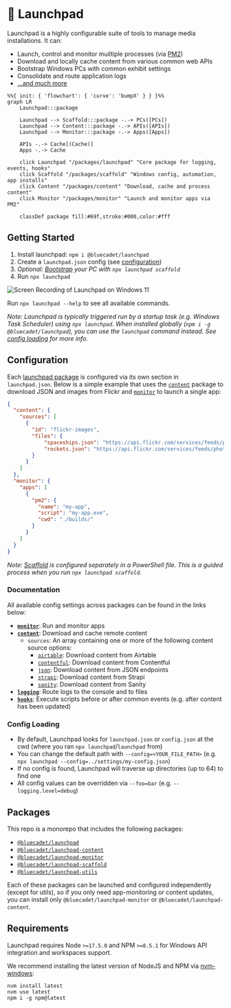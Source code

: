 # 🚀 Launchpad

Launchpad is a highly configurable suite of tools to manage media installations. It can:

- Launch, control and monitor muiltiple processes (via [PM2](https://pm2.keymetrics.io/))
- Download and locally cache content from various common web APIs
- Bootstrap Windows PCs with common exhibit settings
- Consolidate and route application logs
- [...and much more](#documentation)

```mermaid
%%{ init: { 'flowchart': { 'curve': 'bumpX' } } }%%
graph LR
    Launchpad:::package
    
    Launchpad --> Scaffold:::package -.-> PCs([PCs])
    Launchpad --> Content:::package -.-> APIs([APIs])
    Launchpad --> Monitor:::package -.-> Apps([Apps])
    
    APIs -.-> Cache[(Cache)]
    Apps -.-> Cache

    click Launchpad "/packages/launchpad" "Core package for logging, events, hooks"
    click Scaffold "/packages/scaffold" "Windows config, automation, app installs"
    click Content "/packages/content" "Download, cache and process content"
    click Monitor "/packages/monitor" "Launch and monitor apps via PM2"

    classDef package fill:#69f,stroke:#000,color:#fff
```

## Getting Started

1. Install launchpad: `npm i @bluecadet/launchpad`
2. Create a `launchpad.json` config (see [configuration](#configuration))
3. *Optional: [Bootstrap](/packages/scaffold) your PC with `npx launchpad scaffold`*
4. Run `npx launchpad`

![Screen Recording of Launchpad on Windows 11](https://user-images.githubusercontent.com/295789/197365153-d62d9218-2ffa-4611-ac61-fa5bf786766a.gif)

Run `npx launchpad --help` to see all available commands.

*Note: Launchpad is typically triggered run by a startup task (e.g. Windows Task Scheduler) using `npx launchpad`. When installed globally (`npm i -g @bluecadet/launchpad`), you can use the `launchpad` command instead. See [config loading](#config-loading) for more info.*

## Configuration

Each [launchpad package](#packages) is configured via its own section in `launchpad.json`. Below is a simple example that uses the [`content`](/packages/content) package to download JSON and images from Flickr and [`monitor`](/packages/monitor) to launch a single app:

```json
{
  "content": {
    "sources": [
      {
        "id": "flickr-images",
        "files": {
            "spaceships.json": "https://api.flickr.com/services/feeds/photos_public.gne?format=json&nojsoncallback=1&tags=spaceship",
            "rockets.json": "https://api.flickr.com/services/feeds/photos_public.gne?format=json&nojsoncallback=1&tags=rocket"
        }
      }
    ]
  },
  "monitor": {
    "apps": [
      {
        "pm2": {
          "name": "my-app",
          "script": "my-app.exe",
          "cwd": "./builds/"
        }
      }
    ]
  }
}
```

*Note: [Scaffold](/packages/scaffold) is configured separately in a PowerShell file. This is a guided process when you run `npx launchpad scaffold`.*

### Documentation

All available config settings across packages can be found in the links below:

- [**`monitor`**](/packages/monitor/README.md): Run and monitor apps
- [**`content`**](/packages/content/README.md): Download and cache remote content
  - `sources`: An array containing one or more of the following content source options:
    - [`airtable`](/packages/content/docs/airtable-source.md): Download content from Airtable
    - [`contentful`](/packages/content/docs/contentful-source.md): Download content from Contentful
    - [`json`](/packages/content/docs/json-source.md): Download content from JSON endpoints
    - [`strapi`](/packages/content/docs/strapi-source.md): Download content from Strapi
    - [`sanity`](/packages/content/docs/sanity-source.md): Download content from Sanity
- [**`logging`**](/packages/launchpad/docs/logging.md): Route logs to the console and to files
- [**`hooks`**](/packages/launchpad/docs/hooks.md): Execute scripts before or after common events (e.g. after content has been updated)

### Config Loading

- By default, Launchpad looks for `launchpad.json` or `config.json` at the cwd (where you ran `npx launchpad`/`launchpad` from)
- You can change the default path with `--config=<YOUR_FILE_PATH>` (e.g. `npx launchpad --config=../settings/my-config.json`)
- If no config is found, Launchpad will traverse up directories (up to 64) to find one
- All config values can be overridden via `--foo=bar` (e.g. `--logging.level=debug`)

## Packages

This repo is a monorepo that includes the following packages:

* [`@bluecadet/launchpad`](/packages/launchpad)
* [`@bluecadet/launchpad-content`](/packages/content)
* [`@bluecadet/launchpad-monitor`](/packages/monitor)
* [`@bluecadet/launchpad-scaffold`](/packages/scaffold)
* [`@bluecadet/launchpad-utils`](/packages/utils)

Each of these packages can be launched and configured independently (except for utils), so if you only need app-monitoring or content updates, you can install only `@bluecadet/launchpad-monitor` or `@bluecadet/launchpad-content`.

## Requirements

Launchpad requires Node `>=17.5.0` and NPM `>=8.5.1` for Windows API integration and workspaces support.

We recommend installing the latest version of NodeJS and NPM via [nvm-windows](https://github.com/coreybutler/nvm-windows):

```
nvm install latest
nvm use latest
npm i -g npm@latest
```
